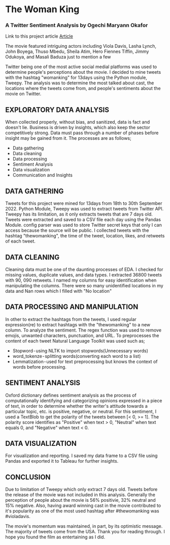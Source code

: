 # The Woman King 
### A Twitter Sentiment Analysis by Ogechi Maryann Okafor
Link to this project article [Article]()

The movie featured intriguing actors including Viola Davis, Lasha Lynch, John Boyega, Thuso Mbedu, Sheila Atim, Hero Fiennes Tiffin, Jimmy Odukoya, and Masali Baduza just to mention a few

Twitter being one of the most active social medial platforms was used to determine people's perceptions about the movie. I decided to mine tweets with the hashtag "womanking" for 13days using the Python module, Tweepy.
The analysis was to determine the most talked about cast, the locations where the tweets come from, and people's sentiments about the movie on Twitter.

## EXPLORATORY DATA ANALYSIS
When collected properly, without bias, and sanitized, data is fact and doesn't lie. Business is driven by insights, which also keep the sector competitively strong. Data must pass through a number of phases before insight may be gained from it. The processes are as follows;
- Data gathering
- Data cleaning
- Data processing
- Sentiment Analysis
- Data visualization
- Communication and Insights

## DATA GATHERING
Tweets for this project were mined for 13days from 18th to 30th September 2022. Python Module, Tweepy was used to extract tweets from Twitter API. Tweepy has its limitation, as it only extracts tweets that are 7 days old. Tweets were extracted and saved to a CSV file each day using the Pandas Module. config parser was used to store Twitter secret keys that only I can access because the source will be public.
I collected tweets with the hashtag "thewomanking", the time of the tweet, location, likes, and retweets of each tweet.

## DATA CLEANING
Cleaning data must be one of the daunting processes of EDA. I checked for missing values, duplicate values, and data types. I extracted 36800 tweets with 90, 090 retweets.
I named my columns for easy identification when manipulating the columns. There were so many unidentified locations in my data and Nan rows which I filled with "No location"

## DATA PROCESSING AND MANIPULATION
In other to extract the hashtags from the tweets, I used regular expression(re) to extract hashtags with the "thewomanking" to a new column.
To analyze the sentiment. The regex function was used to remove emojis, unwanted characters, punctuation, and URL.
To preprocesses the content of each tweet Natural Language Toolkit was used such as;
- Stopword - using NLTK to import stopwords(Unnecessary words)
- word_tokenze - splitting words(converting each word to a list)
- Lemmatization - used for text preprocessing but knows the context of words before processing.

## SENTIMENT ANALYSIS
Oxford dictionary defines sentiment analysis as the process of computationally identifying and categorizing opinions expressed in a piece of text, in order to determine whether the writer's attitude towards a particular topic, etc. is positive, negative, or neutral.
For this sentiment, I used a TextBlob to get the polarity of the tweets between [< 0, >= 1]. The polarity score identifies as "Positive" when text > 0, "Neutral" when text equals 0, and "Negative" when text < 0.

## DATA VISUALIZATION
For visualization and reporting. I saved my data frame to a CSV file using Pandas and exported it to Tableau for further insights.


## CONCLUSION
Due to limitation of Tweepy which only extract 7 days old. Tweets before the release of the movie was not included in this analysis.
Generally the perception of people about the movie is 56% positivie, 32% neutral and 15% negative. Also, having award winning cast in the movie contributed to it's popularity as one of the most used hashtag after #thewomanking was #violadavis.

The movie's momentum was maintained, in part, by its optimistic message. The majority of tweets come from the USA.
Thank you for reading through. I hope you found the film as entertaining as I did.
